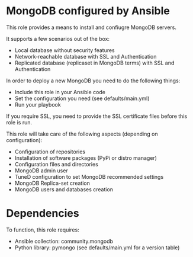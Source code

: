 # MongoDB configured by Ansible
This role provides a means to install and confiugre MongoDB servers.

It supports a few scenarios out of the box:

* Local database without security features
* Network-reachable database with SSL and Authentication
* Replicated database (replicaset in MongoDB terms) with SSL and Authentication

In order to deploy a new MongoDB you need to do the following things:

* Include this role in your Ansible code
* Set the configuration you need (see defaults/main.yml)
* Run your playbook

If you require SSL, you need to provide the SSL certificate files before this role is run.

This role will take care of the following aspects (depending on configuration):

* Configuration of repositories
* Installation of software packages (PyPi or distro manager)
* Configuration files and directories
* MongoDB admin user
* TuneD configuration to set MongoDB recommended settings
* MongoDB Replica-set creation
* MongoDB users and databases creation

# Dependencies
To function, this role requires:

* Ansible collection: community.mongodb
* Python library: pymongo (see defaults/main.yml for a version table)
